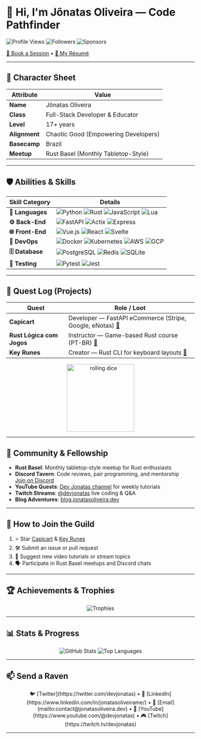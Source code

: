 # 👋 Hi, I'm Jônatas Oliveira — Code Pathfinder

![Profile Views](https://komarev.com/ghpvc/?username=jonatasoli\&label=Profile%20views\&color=0e75b6\&style=flat) ![Followers](https://img.shields.io/github/followers/jonatasoli?style=social) ![Sponsors](https://img.shields.io/github/sponsors/jonatasoli?style=social)

[📆 Book a Session](https://cal.com/devjonatas) • [📄 My Résumé](https://drive.google.com/drive/u/0/folders/1QOwlNXVRIOx0nc8dCh4EI9lievyWXpk4)

---

## 🎲 Character Sheet

| Attribute     | Value                                |
| ------------- | ------------------------------------ |
| **Name**      | Jônatas Oliveira                     |
| **Class**     | Full-Stack Developer & Educator      |
| **Level**     | 17+ years                             |
| **Alignment** | Chaotic Good (Empowering Developers) |
| **Basecamp**  | Brazil                               |
| **Meetup**    | Rust Basel (Monthly Tabletop-Style)  |

---

## 🛡️ Abilities & Skills

| Skill Category   | Details                                                                                                                                                                                                                                                                                                                                                           |
| ---------------- | ----------------------------------------------------------------------------------------------------------------------------------------------------------------------------------------------------------------------------------------------------------------------------------------------------------------------------------------------------------------- |
| **🔮 Languages** | ![Python](https://img.shields.io/badge/-Python-3776AB?style=flat-square\&logo=python) ![Rust](https://img.shields.io/badge/-Rust-000000?style=flat-square\&logo=rust) ![JavaScript](https://img.shields.io/badge/-JavaScript-F7DF1E?style=flat-square\&logo=javascript) ![Lua](https://img.shields.io/badge/-Lua-2C2D72?style=flat-square\&logo=lua)              |
| **⚙️ Back-End**  | ![FastAPI](https://img.shields.io/badge/-FastAPI-009688?style=flat-square\&logo=fastapi) ![Actix](https://img.shields.io/badge/-Actix-000000?style=flat-square\&logo=rust) ![Express](https://img.shields.io/badge/-Express-000000?style=flat-square\&logo=express)                                                                                               |
| **🌐 Front-End** | ![Vue.js](https://img.shields.io/badge/-Vue.js-4FC08D?style=flat-square\&logo=vue.js) ![React](https://img.shields.io/badge/-React-61DAFB?style=flat-square\&logo=react) ![Svelte](https://img.shields.io/badge/-Svelte-FF3E00?style=flat-square\&logo=svelte)                                                                                                    |
| **🚀 DevOps**    | ![Docker](https://img.shields.io/badge/-Docker-2496ED?style=flat-square\&logo=docker) ![Kubernetes](https://img.shields.io/badge/-Kubernetes-326CE5?style=flat-square\&logo=kubernetes) ![AWS](https://img.shields.io/badge/-AWS-232F3E?style=flat-square\&logo=amazon-aws) ![GCP](https://img.shields.io/badge/-GCP-4285F4?style=flat-square\&logo=google-cloud) |
| **🗄️ Database** | ![PostgreSQL](https://img.shields.io/badge/-PostgreSQL-316192?style=flat-square\&logo=postgresql) ![Redis](https://img.shields.io/badge/-Redis-DC382D?style=flat-square\&logo=redis) ![SQLite](https://img.shields.io/badge/-SQLite-003B57?style=flat-square\&logo=sqlite)                                                                                        |
| **🧪 Testing**   | ![Pytest](https://img.shields.io/badge/-Pytest-3A405A?style=flat-square\&logo=pytest) ![Jest](https://img.shields.io/badge/-Jest-C21325?style=flat-square\&logo=jest)                                                                                                                                                                                             |

---

## 📜 Quest Log (Projects)

| Quest                     | Role / Loot                                                                                                                   |
| ------------------------- | ----------------------------------------------------------------------------------------------------------------------------- |
| **Capicart**              | Developer — FastAPI eCommerce (Stripe, Google, eNotas) [🔗](https://github.com/jonatasoli/capi-cart)                          |
| **Rust Lógica com Jogos** | Instructor — Game-based Rust course (PT-BR) [🔗](https://hackerspace.jonatasoliveira.dev/courses-page/rust-logica-com-jogos/) |
| **Key Runes**             | Creator — Rust CLI for keyboard layouts [🔗](https://github.com/jonatasoli/keyrunes)                                          |

<p align="center">
  <img src="https://media.giphy.com/media/l0ExnZU2ohfGPNgta/giphy.gif" alt="rolling dice" width="180"/>
</p>

---

## 📖 Community & Fellowship

* **Rust Basel**: Monthly tabletop-style meetup for Rust enthusiasts
* **Discord Tavern**: Code reviews, pair programming, and mentorship<br>
  [Join on Discord](https://discord.gg/BcYT2UYb)
* **YouTube Quests**: [Dev Jonatas channel](https://www.youtube.com/@devjonatas) for weekly tutorials
* **Twitch Streams**: [@devjonatas](https://twitch.tv/devjonatas) live coding & Q\&A
* **Blog Adventures**: [blog.jonatasoliveira.dev](https://blog.jonatasoliveira.dev)

---

## 🤝 How to Join the Guild

1. ⭐ Star [Capicart](https://github.com/jonatasoli/capi-cart) & [Key Runes](https://github.com/jonatasoli/keyrunes)
2. 🛠️ Submit an issue or pull request
3. 🎥 Suggest new video tutorials or stream topics
4. 🗣️ Participate in Rust Basel meetups and Discord chats

---

## 🏆 Achievements & Trophies

<p align="center">
  <img src="https://github-profile-trophy.vercel.app/?username=jonatasoli&theme=catppuccin&column=6" alt="Trophies" />
</p>

---

## 📊 Stats & Progress

<p align="center">
  <img src="https://github-readme-stats.vercel.app/api?username=jonatasoli&show_icons=true&count_private=true&theme=catppuccin&border_radius=10" alt="GitHub Stats" />
  <img src="https://github-readme-stats.vercel.app/api/top-langs/?username=jonatasoli&layout=compact&theme=catppuccin&border_radius=10&langs_count=6" alt="Top Languages" />
</p>

---

## 📫 Send a Raven

<p align="center">
  🐦 [Twitter](https://twitter.com/devjonatas)
  • 💼 [LinkedIn](https://www.linkedin.com/in/jonatasoliveirame/)
  • 📧 [Email](mailto:contact@jonatasoliveira.dev)
  • 🎥 [YouTube](https://www.youtube.com/@devjonatas)
  • 🎮 [Twitch](https://twitch.tv/devjonatas)
</p>

---
